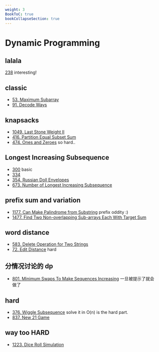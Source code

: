 ```yaml
---
weight: 3
BookToC: true
bookCollapseSection: true
---
```

# Dynamic Programming

## lalala
[238](238) interesting!


## classic
- [53. Maximum Subarray](53)
- [91. Decode Ways](91)


## knapsacks
- [1049. Last Stone Weight II](1049)
- [416. Partition Equal Subset Sum](416)
- [474. Ones and Zeroes](474) so hard..


## Longest Increasing Subsequence
- [300](300) basic
- [334](334)
- [354. Russian Doll Envelopes](354)
- [673. Number of Longest Increasing Subsequence](673)

## prefix sum and variation
- [1177. Can Make Palindrome from Substring](1177) prefix oddity :) 
- [1477. Find Two Non-overlapping Sub-arrays Each With Target Sum](1177)

## word distance
- [583. Delete Operation for Two Strings](583)
- [72. Edit Distance](72) hard

## 分情况讨论的 dp
- [801. Minimum Swaps To Make Sequences Increasing](801) 一旦被提示了就会做了


## hard
- [376. Wiggle Subsequence](376) solve it in O(n) is the hard part.
- [837. New 21 Game](837)

## way too HARD
- [1223. Dice Roll Simulation](1223)